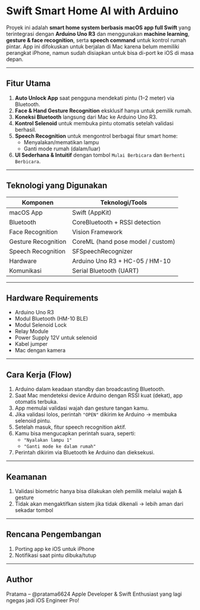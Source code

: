 # Swift Smart Home AI with Arduino

Proyek ini adalah **smart home system berbasis macOS app full Swift** yang terintegrasi dengan **Arduino Uno R3** dan menggunakan **machine learning**, **gesture & face recognition**, serta **speech command** untuk kontrol rumah pintar. App ini difokuskan untuk berjalan di Mac karena belum memiliki perangkat iPhone, namun sudah disiapkan untuk bisa di-port ke iOS di masa depan.

---

## Fitur Utama

1. **Auto Unlock App** saat pengguna mendekati pintu (1–2 meter) via Bluetooth.
2. **Face & Hand Gesture Recognition** eksklusif hanya untuk pemilik rumah.
3. **Koneksi Bluetooth** langsung dari Mac ke Arduino Uno R3.
4. **Kontrol Selenoid** untuk membuka pintu otomatis setelah validasi berhasil.
5. **Speech Recognition** untuk mengontrol berbagai fitur smart home:
   - Menyalakan/mematikan lampu
   - Ganti mode rumah (dalam/luar)
6. **UI Sederhana & Intuitif** dengan tombol `Mulai Berbicara` dan `Berhenti Berbicara`.

---

## Teknologi yang Digunakan

| Komponen                 | Teknologi/Tools                     |
|--------------------------|-------------------------------------|
| macOS App                | Swift (AppKit)                      |
| Bluetooth                | CoreBluetooth + RSSI detection      |
| Face Recognition         | Vision Framework                    |
| Gesture Recognition      | CoreML (hand pose model / custom)   |
| Speech Recognition       | SFSpeechRecognizer                  |
| Hardware                 | Arduino Uno R3 + HC-05 / HM-10      |
| Komunikasi               | Serial Bluetooth (UART)             |

---

## Hardware Requirements

- Arduino Uno R3
- Modul Bluetooth (HM-10 BLE)
- Modul Selenoid Lock
- Relay Module
- Power Supply 12V untuk selenoid
- Kabel jumper
- Mac dengan kamera

---

## Cara Kerja (Flow)

1. Arduino dalam keadaan standby dan broadcasting Bluetooth.
2. Saat Mac mendeteksi device Arduino dengan RSSI kuat (dekat), app otomatis terbuka.
3. App memulai validasi wajah dan gesture tangan kamu.
4. Jika validasi lolos, perintah `"OPEN"` dikirim ke Arduino → membuka selenoid pintu.
5. Setelah masuk, fitur speech recognition aktif.
6. Kamu bisa mengucapkan perintah suara, seperti:
   - `"Nyalakan lampu 1"`
   - `"Ganti mode ke dalam rumah"`
7. Perintah dikirim via Bluetooth ke Arduino dan dieksekusi.

---

## Keamanan

1. Validasi biometric hanya bisa dilakukan oleh pemilik melalui wajah & gesture
2. Tidak akan mengaktifkan sistem jika tidak dikenali → lebih aman dari sekadar tombol

---

## Rencana Pengembangan

1. Porting app ke iOS untuk iPhone
2. Notifikasi saat pintu dibuka/tutup

---

## Author

Pratama – @pratama6624
Apple Developer & Swift Enthusiast yang lagi ngegas jadi iOS Engineer Pro!
